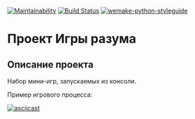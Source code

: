[![Maintainability](https://api.codeclimate.com/v1/badges/d5fbab6a0840ca2b52cf/maintainability)](https://codeclimate.com/github/karomag/python-project-lvl1/maintainability)
[![Build Status](https://travis-ci.org/karomag/python-project-lvl1.svg?branch=master)](https://travis-ci.org/karomag/python-project-lvl1)
[![wemake-python-styleguide](https://img.shields.io/badge/style-wemake-000000.svg)](https://github.com/wemake-services/wemake-python-styleguide)

# Проект Игры разума

## Описание проекта
Набор мини-игр, запускаемых из консоли.

Пример игрового процесса:

[![asciicast](https://asciinema.org/a/ArQFnFV6TzDWXifHqaBrVAdM2.svg)](https://asciinema.org/a/ArQFnFV6TzDWXifHqaBrVAdM2)
